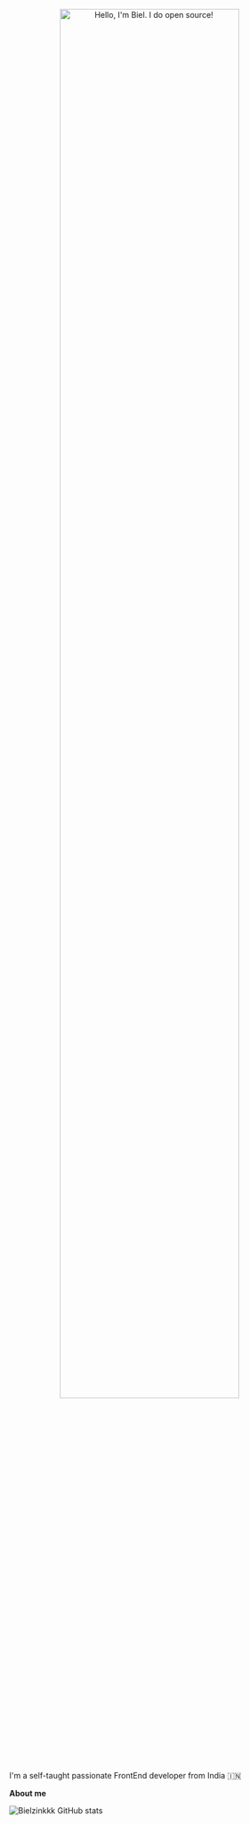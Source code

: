 <p align="center"><a href="https://anuraghazra.github.io"><img width="80%" alt="Hello, I'm Biel. I do open source!" src="./assets/hello-biel.png" /></a></p>

<br />

I'm a self-taught passionate FrontEnd developer from India 🇮🇳

**About me**


![Bielzinkkk GitHub stats](https://github-readme-stats.vercel.app/api?username=bielzinkkk&show_icons=true&theme=radical)
